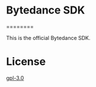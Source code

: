 # Bytedance SDK

========

This is the official Bytedance SDK.

# License

[gpl-3.0](https://www.gnu.org/licenses/gpl-3.0.txt)

